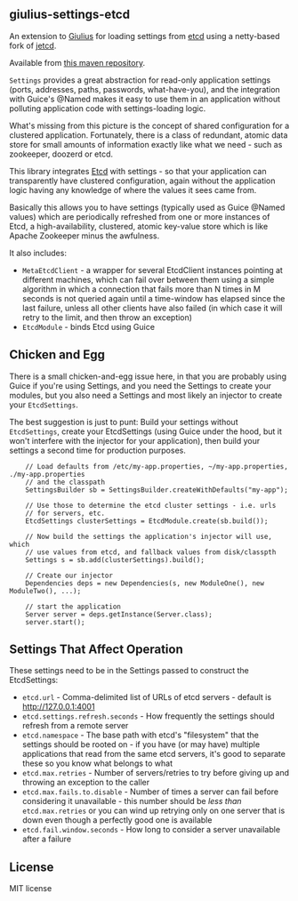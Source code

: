 giulius-settings-etcd
---------------------

An extension to [Giulius](https://github.com/timboudreau/giulius) for loading settings from
[etcd](https://github.com/coreos/etcd) using a netty-based fork of [jetcd](https://github.com/timboudreau/jetcd).

Available from [this maven repository](http://timboudreau.com/builds/).

``Settings`` provides a great abstraction for read-only application settings (ports, addresses, paths, 
passwords, what-have-you), and the integration with Guice's @Named makes it easy to use them
in an application without polluting application code with settings-loading logic.

What's missing from this picture is the concept of shared configuration for a clustered application.
Fortunately, there is a class of redundant, atomic data store for small amounts of information exactly
like what we need - such as zookeeper, doozerd or etcd.

This library integrates [Etcd](https://github.com/coreos/etcd) with settings - so that your application
can transparently have clustered configuration, again without the application logic having any knowledge
of where the values it sees came from.

Basically this allows you to have settings (typically used as Guice @Named values) which are periodically
refreshed from one or more instances of Etcd, a high-availability, clustered, atomic key-value store which is
like Apache Zookeeper minus the awfulness.

It also includes:

 * ``MetaEtcdClient`` - a wrapper for several EtcdClient instances pointing at different machines, which can
fail over between them using a simple algorithm in which a connection that fails more than N times in 
M seconds is not queried again until a time-window has elapsed since the last failure, unless all other
clients have also failed (in which case it will retry to the limit, and then throw an exception)
 * ``EtcdModule`` - binds Etcd using Guice

Chicken and Egg
---------------

There is a small chicken-and-egg issue here, in that you are probably using Guice if you're using Settings,
and you need the Settings to create your modules, but you also need a Settings and most likely an injector
to create your ``EtcdSettings``.

The best suggestion is just to punt:  Build your settings without ``EtcdSettings``, create your EtcdSettings
(using Guice under the hood, but it won't interfere with the injector for your application), then build
your settings a second time for production purposes.

		// Load defaults from /etc/my-app.properties, ~/my-app.properties, ./my-app.properties
		// and the classpath
		SettingsBuilder sb = SettingsBuilder.createWithDefaults("my-app");

		// Use those to determine the etcd cluster settings - i.e. urls
		// for servers, etc.
		EtcdSettings clusterSettings = EtcdModule.create(sb.build());

		// Now build the settings the application's injector will use, which
		// use values from etcd, and fallback values from disk/classpth
		Settings s = sb.add(clusterSettings).build();

		// Create our injector
		Dependencies deps = new Dependencies(s, new ModuleOne(), new ModuleTwo(), ...);

		// start the application
		Server server = deps.getInstance(Server.class);
		server.start();

Settings That Affect Operation
------------------------------

These settings need to be in the Settings passed to construct the EtcdSettings:

 * ``etcd.url`` - Comma-delimited list of URLs of etcd servers - default is http://127.0.0.1:4001
 * ``etcd.settings.refresh.seconds`` - How frequently the settings should refresh from a remote server
 * ``etcd.namespace`` - The base path with etcd's "filesystem" that the settings should be rooted on - if you have
(or may have) multiple applications that read from the same etcd servers, it's good to separate these so you know
what belongs to what
 * ``etcd.max.retries`` - Number of servers/retries to try before giving up and throwing an exception to the caller
 * ``etcd.max.fails.to.disable`` - Number of times a server can fail before considering it unavailable - this number should
be *less than* ``etcd.max.retries`` or you can wind up retrying only on one server that is down even though a perfectly
good one is available
 * ``etcd.fail.window.seconds`` - How long to consider a server unavailable after a failure


License
-------

MIT license


